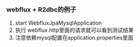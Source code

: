 ### webflux + R2dbc的例子
1. start WebfluxJpaMysqlApplication
2. 执行 webflux.http里面的请求就可以看到测试结果
3. 注意依赖mysql配置在application.properties里面